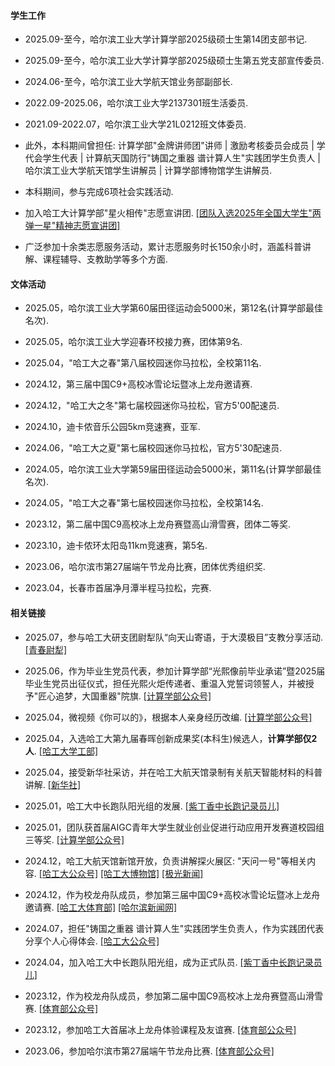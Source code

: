 #### 学生工作

- 2025.09-至今，哈尔滨工业大学计算学部2025级硕士生第14团支部书记. 

- 2025.09-至今，哈尔滨工业大学计算学部2025级硕士生第五党支部宣传委员. 

- 2024.06-至今，哈尔滨工业大学航天馆业务部副部长. 

- 2022.09-2025.06，哈尔滨工业大学2137301班生活委员. 

- 2021.09-2022.07，哈尔滨工业大学21L0212班文体委员. 

- 此外，本科期间曾担任: 计算学部"金牌讲师团"讲师 | 激励考核委员会成员 | 学代会学生代表 | 计算航天国防行"铸国之重器 谱计算人生"实践团学生负责人 | 哈尔滨工业大学航天馆学生讲解员 | 计算学部博物馆学生讲解员. 

- 本科期间，参与完成6项社会实践活动. 

- 加入哈工大计算学部"星火相传"志愿宣讲团. [[团队入选2025年全国大学生"两弹一星"精神志愿宣讲团]](https://mp.weixin.qq.com/s/I76TqCnBoGt-5oeKBaxuDA)

- 广泛参加十余类志愿服务活动，累计志愿服务时长150余小时，涵盖科普讲解、课程辅导、支教助学等多个方面. 

#### 文体活动

- 2025.05，哈尔滨工业大学第60届田径运动会5000米，第12名(计算学部最佳名次). 

- 2025.05，哈尔滨工业大学迎春环校接力赛，团体第9名. 

- 2025.04，"哈工大之春"第八届校园迷你马拉松，全校第11名. 

- 2024.12，第三届中国C9+高校冰雪论坛暨冰上龙舟邀请赛. 

- 2024.12，"哈工大之冬"第七届校园迷你马拉松，官方5'00配速员. 

- 2024.10，迪卡侬音乐公园5km竞速赛，亚军. 

- 2024.06，"哈工大之夏"第七届校园迷你马拉松，官方5'30配速员. 

- 2024.05，哈尔滨工业大学第59届田径运动会5000米，第11名(计算学部最佳名次). 

- 2024.05，"哈工大之春"第七届校园迷你马拉松，全校第14名. 

- 2023.12，第二届中国C9高校冰上龙舟赛暨高山滑雪赛，团体二等奖. 

- 2023.10，迪卡侬环太阳岛11km竞速赛，第5名. 

- 2023.06，哈尔滨市第27届端午节龙舟比赛，团体优秀组织奖. 

- 2023.04，长春市首届净月潭半程马拉松，完赛. 

#### 相关链接

- 2025.07，参与哈工大研支团尉犁队“向天山寄语，于大漠极目”支教分享活动. [[青春尉犁]](https://mp.weixin.qq.com/s/S_xzli-LiZ-gvy9wXP59cQ)

- 2025.06，作为毕业生党员代表，参加计算学部“光熙像前毕业承诺”暨2025届毕业生党员出征仪式，担任光熙火炬传递者、重温入党誓词领誓人，并被授予"匠心追梦，大国重器"院旗. [[计算学部公众号]](https://mp.weixin.qq.com/s/Z65KKOdM1zJ2gkfEWa7qvw)

- 2025.04，微视频《你可以的》，根据本人亲身经历改编. [[计算学部公众号]](https://mp.weixin.qq.com/s/VXXi_64xH3QOBPGpaclMAA)

- 2025.04，入选哈工大第九届春晖创新成果奖(本科生)候选人，<strong>计算学部仅2人</strong>. [[哈工大学工部]](https://mp.weixin.qq.com/s/oWc7MWBfCcbhnNmUWqyNhw)

- 2025.04，接受新华社采访，并在哈工大航天馆录制有关航天智能材料的科普讲解. [[新华社]](https://h.xinhuaxmt.com/vh512/share/12511861?d=134ff38&channel=weixin)

- 2025.01，哈工大中长跑队阳光组的发展. [[紫丁香中长跑记录员儿]](https://mp.weixin.qq.com/s/oOT9i4SzGdlLGc4UhBPkAw)

- 2025.01，团队获首届AIGC青年大学生就业创业促进行动应用开发赛道校园组三等奖. [[计算学部公众号]](https://mp.weixin.qq.com/s/XqWmgkUQHvdHCA_vk9S8aA)

- 2024.12，哈工大航天馆新馆开放，负责讲解探火展区: "天问一号"等相关内容. [[哈工大公众号]](https://mp.weixin.qq.com/s/dAkxIPs0f7KSUphq0E1Xxg) [[哈工大博物馆]](https://mp.weixin.qq.com/s/yF2i0SyqKCgx5sJzVX4a_A) [[极光新闻]](https://mp.weixin.qq.com/s/7vEy3zMKnptuHgwuVSlvBw)

- 2024.12，作为校龙舟队成员，参加第三届中国C9+高校冰雪论坛暨冰上龙舟邀请赛. [[哈工大体育部]](https://mp.weixin.qq.com/s/PMBHZaGGd3EaZ-MaBRyfdA) [[哈尔滨新闻网]](https://mp.weixin.qq.com/s/coOfKyR0jAdGauXcriHp6Q)

- 2024.07，担任"铸国之重器 谱计算人生"实践团学生负责人，作为实践团代表分享个人心得体会. [[哈工大公众号]](https://mp.weixin.qq.com/s/rpqqORFTdbhO_9ltOZD0Ng)

- 2024.04，加入哈工大中长跑队阳光组，成为正式队员. [[紫丁香中长跑记录员儿]](https://mp.weixin.qq.com/s/qipc44rEOIdtqRMVyQudhQ)

- 2023.12，作为校龙舟队成员，参加第二届中国C9高校冰上龙舟赛暨高山滑雪赛. [[体育部公众号]](https://mp.weixin.qq.com/s/9nhS2JHktG5FpM5eQ0WbXQ)

- 2023.12，参加哈工大首届冰上龙舟体验课程及友谊赛. [[体育部公众号]](https://mp.weixin.qq.com/s/-Mv3ifUDu5ujZ3dzNFG2uw)

- 2023.06，参加哈尔滨市第27届端午节龙舟比赛. 
[[体育部公众号]](https://mp.weixin.qq.com/s/-sJ16WRMyagixnr2LFDGng)

